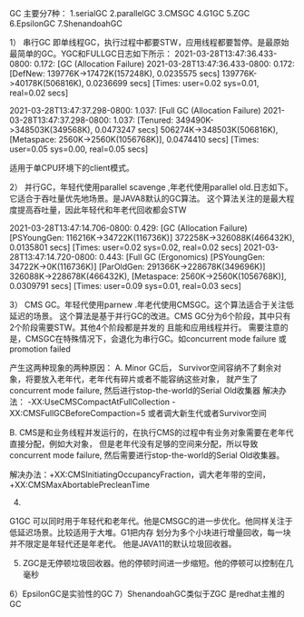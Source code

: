 GC 主要分7种：
1.serialGC
2.parallelGC
3.CMSGC
4.G1GC
5.ZGC
6.EpsilonGC
7.ShenandoahGC

1）
串行GC 即单线程GC，执行过程中都要STW，应用线程都要暂停。是最原始最简单的GC。YGC和FULLGC日志如下所示：
2021-03-28T13:47:36.433-0800: 0.172: [GC (Allocation Failure) 2021-03-28T13:47:36.433-0800: 0.172: 
[DefNew: 139776K->17472K(157248K), 0.0235575 secs] 139776K->40178K(506816K), 0.0236699 secs]
 [Times: user=0.02 sys=0.01, real=0.02 secs]
 
 
 2021-03-28T13:47:37.298-0800: 1.037: [Full GC (Allocation Failure) 2021-03-28T13:47:37.298-0800: 
 1.037: [Tenured: 349490K->348503K(349568K), 0.0473247 secs] 506274K->348503K(506816K), 
 [Metaspace: 2560K->2560K(1056768K)], 0.0474410 secs] 
 [Times: user=0.05 sys=0.00, real=0.05 secs]
 
 适用于单CPU环境下的client模式。
 
 2）
 并行GC，年轻代使用parallel scavenge ,年老代使用parallel old.日志如下。
 它适合于吞吐量优先地场景。是JAVA8默认的GC算法。
 这个算法关注的是最大程度提高吞吐量，因此年轻代和年老代回收都会STW
 
 2021-03-28T13:47:14.706-0800: 0.429: [GC (Allocation Failure) [PSYoungGen: 116216K->34722K(116736K)]
  372258K->326088K(466432K), 0.0135801 secs] 
 [Times: user=0.02 sys=0.02, real=0.02 secs]
 2021-03-28T13:47:14.720-0800: 0.443: [Full GC (Ergonomics) [PSYoungGen: 34722K->0K(116736K)] 
 [ParOldGen: 291366K->228678K(349696K)] 326088K->228678K(466432K), [Metaspace: 2560K->2560K(1056768K)], 0.0309791 secs] 
 [Times: user=0.09 sys=0.01, real=0.03 secs]
 
 
 3）
 CMS GC。年轻代使用parnew .年老代使用CMSGC。这个算法适合于关注低延迟的场景。
 这个算法是基于并行GC的改进。CMS GC分为6个阶段，其中只有2个阶段需要STW。其他4个阶段都是并发的
 且能和应用线程并行。
 需要注意的是，CMSGC在特殊情况下，会退化为串行GC。如concurrent mode failure 或promotion failed
 
产生这两种现象的两种原因：
A. Minor GC后， Survivor空间容纳不了剩余对象，将要放入老年代，老年代有碎片或者不能容纳这些对象，
就产生了concurrent mode failure, 然后进行stop-the-world的Serial Old收集器
解决办法：
-XX:UseCMSCompactAtFullCollection -XX:CMSFullGCBeforeCompaction=5 或者调大新生代或者Survivor空间

B. CMS是和业务线程并发运行的，在执行CMS的过程中有业务对象需要在老年代直接分配，例如大对象，
但是老年代没有足够的空间来分配，所以导致concurrent mode failure, 然后需要进行stop-the-world的Serial Old收集器。

解决办法：+XX:CMSInitiatingOccupancyFraction，调大老年带的空间，+XX:CMSMaxAbortablePrecleanTime

4)

G1GC 可以同时用于年轻代和老年代。他是CMSGC的进一步优化。他同样关注于低延迟场景。比较适用于大堆。G1把内存
划分为多个小块进行增量回收，每一块并不限定是年轻代还是年老代。
他是JAVA11的默认垃圾回收器。

5) ZGC是无停顿垃圾回收器。他的停顿时间进一步缩短。他的停顿可以控制在几毫秒

6）EpsilonGC是实验性的GC
7）ShenandoahGC类似于ZGC 
是redhat主推的GC




